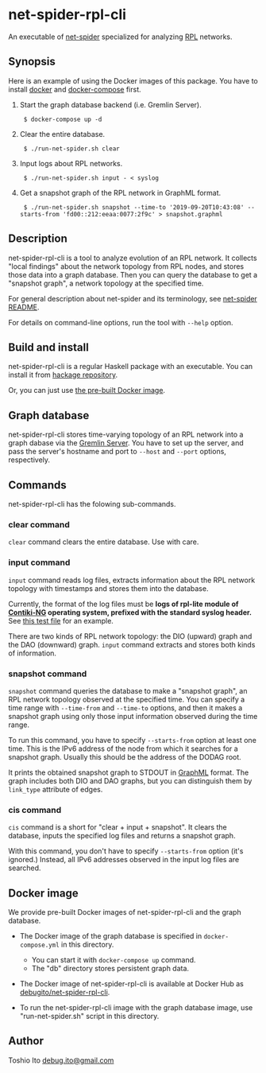 # net-spider-rpl-cli

An executable of [net-spider](https://hackage.haskell.org/package/net-spider) specialized for analyzing [RPL](https://tools.ietf.org/html/rfc6550) networks.

## Synopsis

Here is an example of using the Docker images of this package. You have to install [docker](https://docs.docker.com/install/) and [docker-compose](https://docs.docker.com/compose/) first.

1. Start the graph database backend (i.e. Gremlin Server).

        $ docker-compose up -d

2. Clear the entire database.

        $ ./run-net-spider.sh clear

3. Input logs about RPL networks.

        $ ./run-net-spider.sh input - < syslog

4. Get a snapshot graph of the RPL network in GraphML format.

        $ ./run-net-spider.sh snapshot --time-to '2019-09-20T10:43:08' --starts-from 'fd00::212:eeaa:0077:2f9c' > snapshot.graphml


## Description

net-spider-rpl-cli is a tool to analyze evolution of an RPL network. It collects "local findings" about the network topology from RPL nodes, and stores those data into a graph database. Then you can query the database to get a "snapshot graph", a network topology at the specified time.

For general description about net-spider and its terminology, see [net-spider README](https://github.com/debug-ito/net-spider).

For details on command-line options, run the tool with `--help` option.

## Build and install

net-spider-rpl-cli is a regular Haskell package with an executable. You can install it from [hackage repository](https://hackage.haskell.org/package/net-spider-rpl-cli).

Or, you can just use [the pre-built Docker image](#Docker-image).

## Graph database

net-spider-rpl-cli stores time-varying topology of an RPL network into a graph dabase via the [Gremlin Server](http://tinkerpop.apache.org/). You have to set up the server, and pass the server's hostname and port to `--host` and `--port` options, respectively.

## Commands

net-spider-rpl-cli has the folowing sub-commands.

### clear command

`clear` command clears the entire database. Use with care.

### input command

`input` command reads log files, extracts information about the RPL network topology with timestamps and stores them into the database.

Currently, the format of the log files must be **logs of rpl-lite module of [Contiki-NG](https://github.com/contiki-ng/contiki-ng) operating system, prefixed with the standard syslog header.** See [this test file](https://github.com/debug-ito/net-spider/blob/master/net-spider-rpl/test/data/syslog_root.log) for an example.

There are two kinds of RPL network topology: the DIO (upward) graph and the DAO (downward) graph. `input` command extracts and stores both kinds of information.

### snapshot command

`snapshot` command queries the database to make a "snapshot graph", an RPL network topology observed at the specified time. You can specify a time range with `--time-from` and `--time-to` options, and then it makes a snapshot graph using only those input information observed during the time range.

To run this command, you have to specify `--starts-from` option at least one time. This is the IPv6 address of the node from which it searches for a snapshot graph. Usually this should be the address of the DODAG root.

It prints the obtained snapshot graph to STDOUT in [GraphML](http://graphml.graphdrawing.org/) format. The graph includes both DIO and DAO graphs, but you can distinguish them by `link_type` attribute of edges.

### cis command

`cis` command is a short for "clear + input + snapshot". It clears the database, inputs the specified log files and returns a snapshot graph.

With this command, you don't have to specify `--starts-from` option (it's ignored.) Instead, all IPv6 addresses observed in the input log files are searched.


## Docker image

We provide pre-built Docker images of net-spider-rpl-cli and the graph database.

- The Docker image of the graph database is specified in `docker-compose.yml` in this directory.

    - You can start it with `docker-compose up` command.
    - The "db" directory stores persistent graph data.

- The Docker image of net-spider-rpl-cli is available at Docker Hub as [debugito/net-spider-rpl-cli](https://hub.docker.com/r/debugito/net-spider-rpl-cli).
- To run the net-spider-rpl-cli image with the graph database image, use "run-net-spider.sh" script in this directory.


## Author

Toshio Ito <debug.ito@gmail.com>
